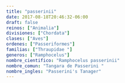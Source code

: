 ```yaml
---
title: "passerinii"
date: 2017-08-18T20:46:32-06:00
draft: false
reinos: ["Animalia"]
divisiones: ["Chordata"]
clases: ["Aves"]
ordenes: ["Passeriformes"]
familias: ["Thraupidae "]
generos: ["Ramphocelus"]
nombre_cientifico: "Ramphocelus passerinii"
nombre_comun: "Tangara de Passerini "
nombre_ingles: "Passerini's Tanager"
---
```

